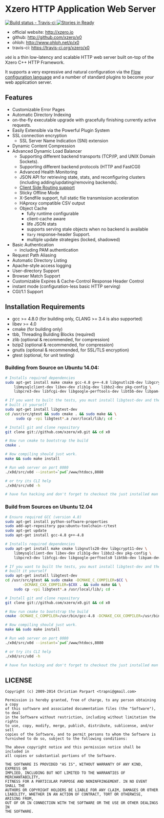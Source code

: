 # Xzero HTTP Application Web Server

[ ![Build status - Travis-ci](https://secure.travis-ci.org/xzero/x0.png) ](http://travis-ci.org/xzero/x0)
[ ![Stories in Ready](https://badge.waffle.io/xzero/x0.png?label=ready&title=Ready) ](https://waffle.io/xzero/x0)

- official website: http://xzero.io
- github: http://github.com/xzero/x0
- ohloh: http://www.ohloh.net/p/x0
- travis-ci: https://travis-ci.org/xzero/x0

`x0d` is a thin low-latency and scalable HTTP web server built on-top 
of the Xzero C++ HTTP Framework.

It supports a very expressive and natural configuration via 
the [Flow configuration language](https://github.com/xzero/libflow/) and
a number of standard plugins to become *your* web application server.

## Features

- Customizable Error Pages
- Automatic Directory Indexing
- on-the-fly executable upgrade with gracefully finishing currently active requests.
- Easily Extensible via the Powerful Plugin System
- SSL connection encryption
  - SSL Server Name Indication (SNI) extension
- Dynamic Content Compression
- Advanced Dynamic Load Balancer
  - Supporting different backend transports (TCP/IP, and UNIX Domain Sockets).
  - Supporting different backend protocols (HTTP and FastCGI)
  - Advanced Health Monitoring
  - JSON API for retrieving state, stats,
    and reconfiguring clusters (including adding/updating/removing backends).
  - [Client Side Routing support](http://xzero.io/#/article/client-side-routing)
  - Sticky Offline Mode
  - X-Sendfile support, full static file transmission acceleration
  - HAproxy compatible CSV output
  - Object Cache
    - fully runtime configurable
    - client-cache aware
    - life JSON stats
    - supports serving stale objects when no backend is available
    - `Vary` response-header Support.
    - multiple update strategies (locked, shadowed)
- Basic Authentication
  - including PAM authentication
- Request Path Aliasing
- Automatic Directory Listing
- Apache-style access logging
- User-directory Support
- Browser Match Support
- Customizable Expires & Cache-Control Response Header Control
- instant mode (configuration-less basic HTTP serving)
- CGI/1.1 Support

## Installation Requirements

- gcc >= 4.8.0 (for building only, CLANG >= 3.4 is also supported)
- libev >= 4.0
- cmake (for building only)
- tbb, Threading Building Blocks (required)
- zlib (optional & recommended, for compression)
- bzip2 (optional & recommended, for compression)
- gnutls (optional & recommended, for SSL/TLS encryption)
- gtest (optional, for unit testing)

### Building from Source on Ubuntu 14.04:

```sh
# Installs required dependencies
sudo apt-get install make cmake gcc-4.8 g++-4.8 libgnutls28-dev libgcrypt11-dev \
    libmysqlclient-dev libev-dev zlib1g-dev libbz2-dev pkg-config \
    libpcre3-dev libfcgi-dev libgoogle-perftools-dev libtbb-dev libpam-dev git

# If you want to built the tests, you must install libgtest-dev and then
# built it yourself
sudo apt-get install libgtest-dev
cd /usr/src/gtest && sudo cmake . && sudo make && \
     sudo cp -vpi libgtest*.a /usr/local/lib/; cd -

# Install git and clone repository
git clone git://github.com/xzero/x0.git && cd x0

# Now run cmake to bootstrap the build
cmake .

# Now compiling should just work.
make && sudo make install

# Run web server on port 8080
./x0d/src/x0d --instant=`pwd`/www/htdocs,8080

# or try its CLI help
./x0d/src/x0d -h

# have fun hacking and don't forget to checkout the just installed man pages ;-)
```

### Build from Sources on Ubuntu 12.04

```sh
# Ensure required GCC (version 4.8)
sudo apt-get install python-software-properties
sudo add-apt-repository ppa:ubuntu-toolchain-r/test
sudo apt-get update
sudo apt-get install gcc-4.8 g++-4.8

# Installs required dependencies
sudo apt-get install make cmake libgnutls28-dev libgcrypt11-dev \
    libmysqlclient-dev libev-dev zlib1g-dev libbz2-dev pkg-config \
    libpcre3-dev libfcgi-dev libgoogle-perftools0 libtbb-dev libpam-dev git

# If you want to built the tests, you must install libgtest-dev and then
# built it yourself
sudo apt-get install libgtest-dev
cd /usr/src/gtest && sudo cmake -DCMAKE_C_COMPILER=$CC \
        -DCMAKE_CXX_COMPILER=$CXX . && sudo make && \
    sudo cp -vpi libgtest*.a /usr/local/lib/; cd -

# Install git and clone repository
git clone git://github.com/xzero/x0.git && cd x0

# Now run cmake to bootstrap the build
cmake -DCMAKE_C_COMPILER=/usr/bin/gcc-4.8 -DCMAKE_CXX_COMPILER=/usr/bin/g++-4.8 .

# Now compiling should just work.
make && sudo make install

# Run web server on port 8080
./x0d/src/x0d --instant=`pwd`/www/htdocs,8080

# or try its CLI help
./x0d/src/x0d -h

# have fun hacking and don't forget to checkout the just installed man pages ;-)
```

LICENSE
-------

```
Copyright (c) 2009-2014 Christian Parpart <trapni@gmail.com>

Permission is hereby granted, free of charge, to any person obtaining a copy
of this software and associated documentation files (the "Software"), to deal
in the Software without restriction, including without limitation the rights
to use, copy, modify, merge, publish, distribute, sublicense, and/or sell
copies of the Software, and to permit persons to whom the Software is
furnished to do so, subject to the following conditions:

The above copyright notice and this permission notice shall be included in
all copies or substantial portions of the Software.

THE SOFTWARE IS PROVIDED "AS IS", WITHOUT WARRANTY OF ANY KIND, EXPRESS OR
IMPLIED, INCLUDING BUT NOT LIMITED TO THE WARRANTIES OF MERCHANTABILITY,
FITNESS FOR A PARTICULAR PURPOSE AND NONINFRINGEMENT. IN NO EVENT SHALL THE
AUTHORS OR COPYRIGHT HOLDERS BE LIABLE FOR ANY CLAIM, DAMAGES OR OTHER
LIABILITY, WHETHER IN AN ACTION OF CONTRACT, TORT OR OTHERWISE, ARISING FROM,
OUT OF OR IN CONNECTION WITH THE SOFTWARE OR THE USE OR OTHER DEALINGS IN
THE SOFTWARE.
```
